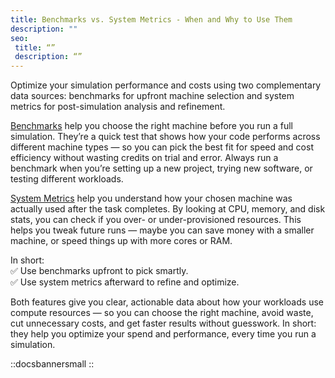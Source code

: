 ```yaml
---
title: Benchmarks vs. System Metrics - When and Why to Use Them
description: ""
seo:
 title: “”
 description: “”
---
```


Optimize your simulation performance and costs using two complementary data sources: benchmarks for upfront machine selection and system metrics for post-simulation analysis and refinement.

[Benchmarks](/guides/benchmark/) help you choose the right machine before you run a full simulation. They’re a quick test that shows how your code performs across different machine types — so you can pick the best fit for speed and cost efficiency without wasting credits on trial and error. Always run a benchmark when you’re setting up a new project, trying new software, or testing different workloads.  

[System Metrics](system-metrics) help you understand how your chosen machine was actually used after the task completes. By looking at CPU, memory, and disk stats, you can check if you over- or under-provisioned resources. This helps you tweak future runs — maybe you can save money with a smaller machine, or speed things up with more cores or RAM.

In short:  
 ✅ Use benchmarks upfront to pick smartly.  
 ✅ Use system metrics afterward to refine and optimize.

Both features give you clear, actionable data about how your workloads use compute resources — so you can choose the right machine, avoid waste, cut unnecessary costs, and get faster results without guesswork. In short: they help you optimize your spend and performance, every time you run a simulation.

::docsbannersmall
::
